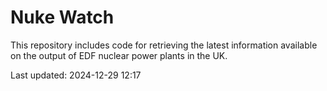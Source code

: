 # Nuke Watch

This repository includes code for retrieving the latest information available on the output of EDF nuclear power plants in the UK.

Last updated: 2024-12-29 12:17